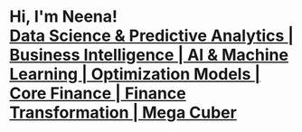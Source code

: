 <h1>Hi, I'm Neena! <br/><a href="https://www.linkedin.com/in/neenasinghal/">Data Science & Predictive Analytics | Business Intelligence | AI & Machine Learning | Optimization Models | Core Finance | Finance Transformation | Mega Cuber </h1>

